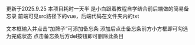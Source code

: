 更新于2025.9.25
本项目耗时一天半
是小白跟着教程自学结合前后端做的简易备忘录
前端可见src路径下的vue，后端代码在文件夹内的txt

文本框输入并点击“加牌子”可添加备忘条
添加后点击备忘条前方小方框即可勾选为完成状态
点击备忘条后方del按钮即可删除此条目
